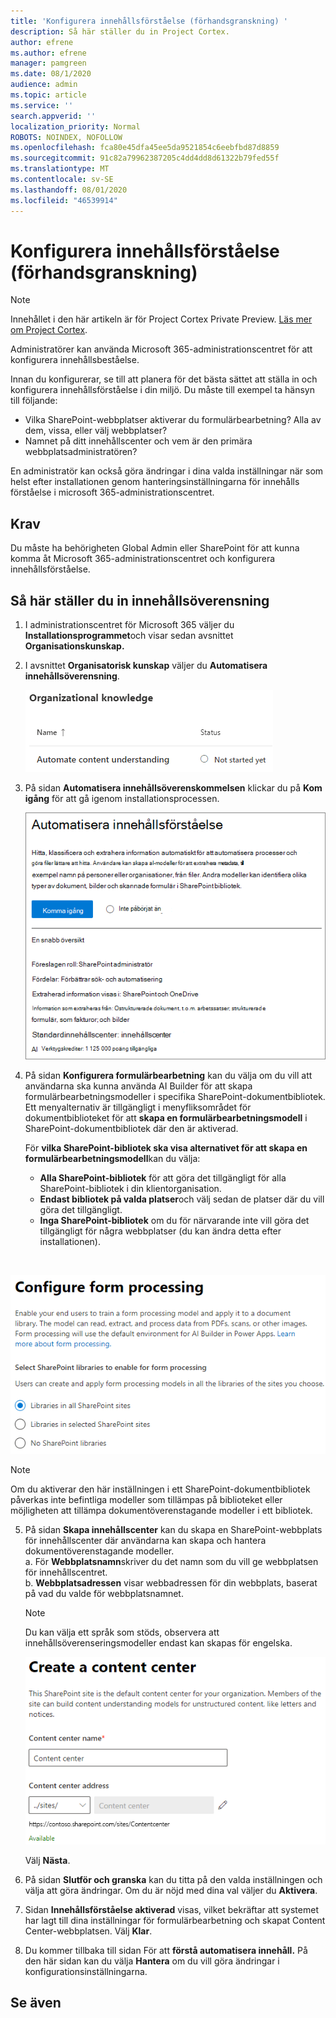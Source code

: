 ```yaml
---
title: 'Konfigurera innehållsförståelse (förhandsgranskning) '
description: Så här ställer du in Project Cortex.
author: efrene
ms.author: efrene
manager: pamgreen
ms.date: 08/1/2020
audience: admin
ms.topic: article
ms.service: ''
search.appverid: ''
localization_priority: Normal
ROBOTS: NOINDEX, NOFOLLOW
ms.openlocfilehash: fca80e45dfa45ee5da9521854c6eebfbd87d8859
ms.sourcegitcommit: 91c82a79962387205c4dd4dd8d61322b79fed55f
ms.translationtype: MT
ms.contentlocale: sv-SE
ms.lasthandoff: 08/01/2020
ms.locfileid: "46539914"
---
```

# <a name="set-up-content-understanding-preview"></a>Konfigurera innehållsförståelse (förhandsgranskning)

> [!Note] 
> Innehållet i den här artikeln är för Project Cortex Private Preview. [Läs mer om Project Cortex](https://aka.ms/projectcortex).

Administratörer kan använda Microsoft 365-administrationscentret för att konfigurera innehållsbeståelse. 

Innan du konfigurerar, se till att planera för det bästa sättet att ställa in och konfigurera innehållsförståelse i din miljö. Du måste till exempel ta hänsyn till följande:
- Vilka SharePoint-webbplatser aktiverar du formulärbearbetning? Alla av dem, vissa, eller välj webbplatser?
- Namnet på ditt innehållscenter och vem är den primära webbplatsadministratören?

En administratör kan också göra ändringar i dina valda inställningar när som helst efter installationen genom hanteringsinställningarna för innehålls förståelse i microsoft 365-administrationscentret.


## <a name="requirements"></a>Krav 
Du måste ha behörigheten Global Admin eller SharePoint för att kunna komma åt Microsoft 365-administrationscentret och konfigurera innehållsförståelse.


## <a name="to-set-up-content-understanding"></a>Så här ställer du in innehållsöverensning

1. I administrationscentret för Microsoft 365 väljer du **Installationsprogrammet**och visar sedan avsnittet **Organisationskunskap.**
2. I avsnittet **Organisatorisk kunskap** väljer du **Automatisera innehållsöverensning**.<br/>

    ![Inställningssida för organisationskunskap](../media/content-understanding/admin-org-knowledge-options.png)</br>

3. På sidan **Automatisera innehållsöverenskommelsen** klickar du på **Kom igång** för att gå igenom installationsprocessen.<br/>

    ![Börja installationen](../media/content-understanding/admin-content-understanding-get-started.png)</br>


4. På sidan **Konfigurera formulärbearbetning** kan du välja om du vill att användarna ska kunna använda AI Builder för att skapa formulärbearbetningsmodeller i specifika SharePoint-dokumentbibliotek. Ett menyalternativ är tillgängligt i menyfliksområdet för dokumentbiblioteket för att **skapa en formulärbearbetningsmodell** i SharePoint-dokumentbibliotek där den är aktiverad.
 
     För **vilka SharePoint-bibliotek ska visa alternativet för att skapa en formulärbearbetningsmodell**kan du välja:</br>
    - **Alla SharePoint-bibliotek** för att göra det tillgängligt för alla SharePoint-bibliotek i din klientorganisation.</br>
    - **Endast bibliotek på valda platser**och välj sedan de platser där du vill göra det tillgängligt.</br>
    - **Inga SharePoint-bibliotek** om du för närvarande inte vill göra det tillgängligt för några webbplatser (du kan ändra detta efter installationen).
</br>

   ![Konfigurera formulärbearbetning](../media/content-understanding/admin-configforms.png)
</br>

   > [!Note]
   > Om du aktiverar den här inställningen i ett SharePoint-dokumentbibliotek påverkas inte befintliga modeller som tillämpas på biblioteket eller möjligheten att tillämpa dokumentöverenstagande modeller i ett bibliotek. 

    
5. På sidan **Skapa innehållscenter** kan du skapa en SharePoint-webbplats för innehållscenter där användarna kan skapa och hantera dokumentöverenstagande modeller. </br>
    a. För **Webbplatsnamn**skriver du det namn som du vill ge webbplatsen för innehållscentret.</br>
    b. **Webbplatsadressen** visar webbadressen för din webbplats, baserat på vad du valde för webbplatsnamnet.</br>

    > [!Note] 
    > Du kan välja ett språk som stöds, observera att innehållsöverenseringsmodeller endast kan skapas för engelska.</br>

      ![Skapa innehållscenter](../media/content-understanding/admin-cu-create-cc.png)</br>


    Välj **Nästa**.
6. På sidan **Slutför och granska** kan du titta på den valda inställningen och välja att göra ändringar. Om du är nöjd med dina val väljer du **Aktivera**.



7. Sidan **Innehållsförståelse aktiverad** visas, vilket bekräftar att systemet har lagt till dina inställningar för formulärbearbetning och skapat Content Center-webbplatsen. Välj **Klar**.

8. Du kommer tillbaka till sidan För att **förstå automatisera innehåll.** På den här sidan kan du välja **Hantera** om du vill göra ändringar i konfigurationsinställningarna. 

## <a name="see-also"></a>Se även



  






